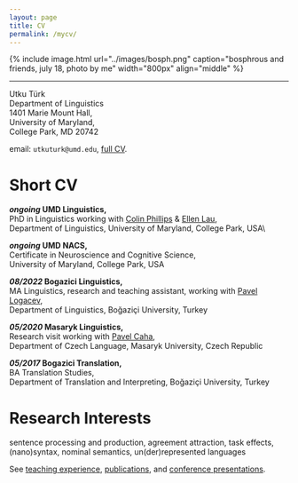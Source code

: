```yaml
---
layout: page
title: CV
permalink: /mycv/
---
```



{% include image.html url="../images/bosph.png" caption="bosphrous and friends, july 18,  photo by me" width="800px" align="middle" %}

---

Utku Türk\
Department of Linguistics\
1401 Marie Mount Hall,\
University of Maryland,\
College Park, MD 20742

email: `utkuturk@umd.edu`, [full CV](/files/cv.pdf).

# Short CV


**_ongoing_ UMD Linguistics,**\
PhD in Linguistics working with [Colin Phillips][col] & [Ellen Lau][lau],\
Department of Linguistics, University of Maryland, College Park,  USA\

**_ongoing_ UMD NACS,**\
Certificate in Neuroscience and Cognitive Science,\
University of Maryland, College Park, USA

**_08/2022_ Bogazici Linguistics,**\
MA Linguistics, research and teaching assistant, working with [Pavel Logacev][log],\
Department of Linguistics, Boğaziçi University, Turkey

**_05/2020_ Masaryk Linguistics,**\
Research visit working with [Pavel Caha][caha],\
Department of Czech Language, Masaryk University, Czech Republic

**_05/2017_ Bogazici Translation,**\
BA Translation Studies,\
Department of Translation and Interpreting, Boğaziçi University, Turkey

# Research Interests

sentence processing and production, agreement attraction,  task effects, (nano)syntax, nominal semantics, un(der)represented languages

See [teaching experience][ta], [publications][p], and [conference presentations][c].


[log]: https://scholar.google.com/citations?user=fhbdTJIAAAAJ&hl=en
[col]: https://www.colinphillips.net/
[lau]: https://ellenlau.net/
[caha]:  https://www.muni.cz/en/people/53172-pavel-caha/cv
[ta]: https://utkuturk.com/teaching/
[p]: https://utkuturk.com/papers/
[c]: https://utkuturk.com/talks/
